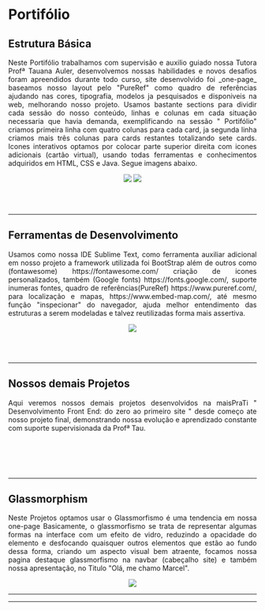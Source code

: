 # **Portifólio** 

## Estrutura Básica
<p align = "justify"> Neste Portifólio trabalhamos com supervisão e auxilio guiado nossa Tutora Profª Tauana Auler, desenvolvemos nossas habilidades e novos desafios foram apreendidos durante todo curso, site desenvolvido foi _one-page_ baseamos nosso layout pelo "PureRef" como quadro de referências ajudando nas cores, tipografia, modelos ja pesquisados e disponiveis na web, melhorando nosso projeto.
Usamos bastante sections para dividir cada sessão do nosso conteúdo, linhas e colunas em cada situação necessaria que havia demanda, exemplificando na sessão " Portifólio" criamos primeira linha com quatro colunas para cada card, ja segunda linha criamos mais três colunas para cards restantes totalizando sete cards.
Icones interativos optamos por colocar parte superior direita com icones adicionais (cartão virtual), usando todas ferramentas e conhecimentos adquiridos em HTML, CSS e Java. Segue imagens abaixo.</p>

<p float="left" align="center">
<img height"150" src="https://user-images.githubusercontent.com/115879742/221374778-715e8175-e236-4c25-9d1b-09a4084cd087.jpg">
<img height"150" src="https://user-images.githubusercontent.com/115879742/221374799-9d00b698-ed3e-45d5-b266-283c98d12d42.jpg">

</p>
<br><br>
<hr>

## Ferramentas de Desenvolvimento ##
<p align = "justify">Usamos como nossa IDE Sublime Text, como ferramenta auxiliar adicional em nosso projeto a framework utilizada foi BootStrap além de outros como (fontawesome) https://fontawesome.com/ criação de  icones personalizados, também (Google fonts) https://fonts.google.com/, suporte inumeras fontes, quadro de referências(PureRef) https://www.pureref.com/, para localização e mapas, https://www.embed-map.com/, até mesmo função "inspecionar" do navegador, ajuda melhor entendimento das estruturas a serem modeladas e talvez reutilizadas forma mais assertiva.  </p>

<p float="left" align="center">
<img height"100" src="https://user-images.githubusercontent.com/115879742/221376745-67e274aa-6a8c-458e-978c-b068914fa739.png">

</p>


<br><br>
<hr>


## Nossos demais Projetos 

<p align = "justify"> Aqui veremos nossos demais projetos desenvolvidos na maisPraTi " Desenvolvimento Front End: do zero ao primeiro site " desde começo ate nosso projeto final, demonstrando nossa evolução e aprendizado constante com suporte supervisionada da Profª Tau. </p

<p float="left" align="center">
<img height"100" src="">
<img height"100" src="">
<img height"100" src="">
<img height"100" src="">

<br><br>
<hr>

## Glassmorphism 
<p align = "justify"> Neste Projetos optamos usar o Glassmorfismo é uma tendencia em nossa one-page Basicamente, o glassmorfismo se trata de representar algumas formas na interface com um efeito de vidro, reduzindo a opacidade do elemento e desfocando quaisquer outros elementos que estão ao fundo dessa forma, criando um aspecto visual bem atraente, focamos nossa pagina destaque glassmorfismo na navbar (cabeçalho site) e também nossa apresentação, no Titulo "Olá, me chamo Marcel". </p>

<p float="left" align="center">
<img height"150" src="https://user-images.githubusercontent.com/115879742/221377635-fc1e5142-c804-49f4-97e2-8cceaa803dbc.png">

</p>
<hr><hr>

